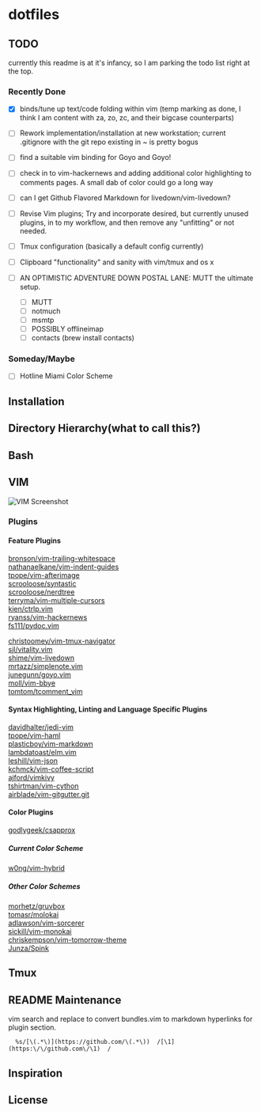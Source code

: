 # dotfiles

## TODO

currently this readme is at it's infancy, so I am parking the todo list right
at the top.

### Recently Done
- [x] binds/tune up text/code folding within vim (temp marking as done, I think
I am content with za, zo, zc, and their bigcase counterparts)

- [ ] Rework implementation/installation at new workstation; current .gitignore
with the git repo existing in ~ is pretty bogus
- [ ] find a suitable vim binding for Goyo and Goyo!
- [ ] check in to vim-hackernews and adding additional color highlighting to
 comments pages. A small dab of color could go a long way
- [ ] can I get Github Flavored Markdown for livedown/vim-livedown?
- [ ] Revise Vim plugins; Try and incorporate desired, but currently unused
plugins, in to my workflow, and then remove any "unfitting" or not needed.
- [ ] Tmux configuration (basically a default config currently)
- [ ] Clipboard "functionality" and sanity with vim/tmux and os x
- [ ] AN OPTIMISTIC ADVENTURE DOWN POSTAL LANE: MUTT the ultimate setup.
  - [ ] MUTT
  - [ ] notmuch
  - [ ] msmtp
  - [ ] POSSIBLY offlineimap
  - [ ] contacts (brew install contacts)

### Someday/Maybe
- [ ] Hotline Miami Color Scheme

## Installation


## Directory Hierarchy(what to call this?)


## Bash



## VIM

![VIM Screenshot](http://justfielding.com/dotfiles/img/vim.png)

### Plugins

#### Feature Plugins

[bronson/vim-trailing-whitespace](https://github.com/bronson/vim-trailing-whitespace)  
[nathanaelkane/vim-indent-guides](https://github.com/nathanaelkane/vim-indent-guides)  
[tpope/vim-afterimage](https://github.com/tpope/vim-afterimage)  
[scrooloose/syntastic](https://github.com/scrooloose/syntastic)  
[scrooloose/nerdtree](https://github.com/scrooloose/nerdtree)  
[terryma/vim-multiple-cursors](https://github.com/terryma/vim-multiple-cursors)  
[kien/ctrlp.vim](https://github.com/kien/ctrlp.vim)  
[ryanss/vim-hackernews](https://github.com/ryanss/vim-hackernews)  
[fs111/pydoc.vim](https://github.com/fs111/pydoc.vim)  

[christoomey/vim-tmux-navigator](https://github.com/christoomey/vim-tmux-navigator)  
[sjl/vitality.vim](https://github.com/sjl/vitality.vim)  
[shime/vim-livedown](https://github.com/shime/vim-livedown)  
[mrtazz/simplenote.vim](https://github.com/mrtazz/simplenote.vim)  
[junegunn/goyo.vim](https://github.com/junegunn/goyo.vim)  
[moll/vim-bbye](https://github.com/moll/vim-bbye)  
[tomtom/tcomment_vim](https://github.com/tomtom/tcomment_vim)  

#### Syntax Highlighting, Linting and Language Specific Plugins

[davidhalter/jedi-vim](https://github.com/davidhalter/jedi-vim)  
[tpope/vim-haml](https://github.com/tpope/vim-haml)  
[plasticboy/vim-markdown](https://github.com/plasticboy/vim-markdown)  
[lambdatoast/elm.vim](https://github.com/lambdatoast/elm.vim)  
[leshill/vim-json](https://github.com/leshill/vim-json)  
[kchmck/vim-coffee-script](https://github.com/kchmck/vim-coffee-script)  
[ajford/vimkivy](https://github.com/ajford/vimkivy)  
[tshirtman/vim-cython](https://github.com/tshirtman/vim-cython)  
[airblade/vim-gitgutter.git](https://github.com/airblade/vim-gitgutter.git)  

#### Color Plugins

[godlygeek/csapprox](https://github.com/godlygeek/csapprox)  

##### Current Color Scheme

[w0ng/vim-hybrid](https://github.com/w0ng/vim-hybrid)  

##### Other Color Schemes

[morhetz/gruvbox](https://github.com/morhetz/gruvbox)  
[tomasr/molokai](https://github.com/tomasr/molokai)  
[adlawson/vim-sorcerer](https://github.com/adlawson/vim-sorcerer)  
[sickill/vim-monokai](https://github.com/sickill/vim-monokai)  
[chriskempson/vim-tomorrow-theme](https://github.com/chriskempson/vim-tomorrow-theme)  
[Junza/Spink](https://github.com/Junza/Spink)  

## Tmux

## README Maintenance

vim search and replace to convert bundles.vim to markdown hyperlinks for plugin
section.

```
  %s/[\(.*\)](https://github.com/\(.*\))  /[\1](https:\/\/github.com\/\1)  /
```

## Inspiration

## License
